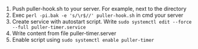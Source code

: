 1. Push puller-hook.sh to your server. For example, next to the directory
2. Exec `perl -pi.bak -e 's/\r$//' puller-hook.sh` in cmd your server
3. Create service with autostart script. Write `sudo systemctl edit --force --full puller-timer.service`
4. Write content from file puller-timer.server
5. Enable script using `sudo systemctl enable puller-timer`
